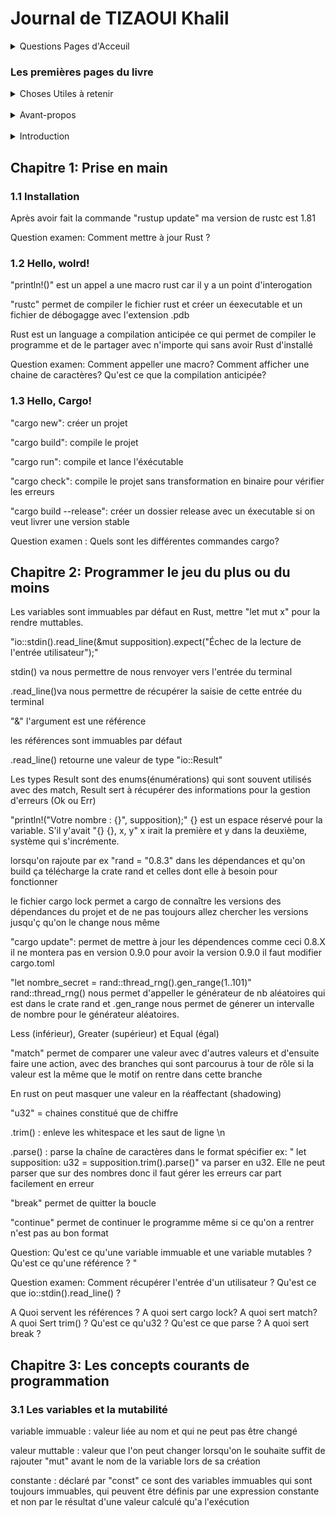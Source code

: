 # Journal de TIZAOUI Khalil

<details>
<summary> Questions Pages d'Acceuil </summary>
<br>
Quels sont les raisons pour les quels Rust est rapide et n'utilise pas beaucoup de mémoire?
<br><br>
Qu'est ce que le modèle d'ownership?
<br><br>
Si Rust est autant productif, pourquoi n'est il pas plus utilisé / populaire ? 
<br><br>
On en vient donc à se poser la question: Quels sont les avantages et les désavantages de Rust? Dans quels domaines ce language est-il "fort" et dans quels domaines est-il "moins-fort"?
    
</details>

### Les premières pages du livre
<details>
<summary>Choses Utiles à retenir</summary>
rustup docs --book : cette commande ouvre le livre rust format anglais en local sur la machine
</details>
<br>
<details>
<summary>Avant-propos</summary>
Rust permet de facilité la programmation bas-niveau en déjouant les failles de sécurité, les plantages de système, qui traditionnelement demande beaucoup d'expertise et de prudence, et en guidant naturellement vers un code fiable et efficace. 
<br>
Rust est un language qui facilite la programmation bas niveau mais qui est également utilisable pour les serveurs-web, applications en ligne de commande, etc...<br>
Question examen: Qu'est ce qui est facilité avec Rust?
</details>
<br>
<details>
<summary>Introduction</summary>
Rust permet de contrôler l'utilisation de la mémoire.
<br><br>
Pour les équipes de dev:
Outils de développement Rust: <br>
- Cargo: gestion de dépendance et compilation<br>
- Rustfmt: style de codage<br>
- Rust Language Server: complétion de code et messages d'erreur dans l'IDE<br>
<br>
Pour les étudiants: Rendre accessible la compréhension des notions de système avec le livre

Pour les entreprises : Rust est utilisé pour différentes missions ( IOT, machine learning, services web, FIREFOX, etc...) 

Ouvert aux dev de logiciel libre.

Rust fait en sorte que le code soit sur  et rapide sans se soucier du controle de code instable fait auparavant qui pouvait etre fait auparavant.

Question: Rust se vend comme un language simple qui facilite la vie du développeur et qui est accessible à tous les profils. Est-ce vrai ?

Question examen: Quels sont les outils de dev Rust? A qui Rust est-il destiné?
</details>


## Chapitre 1: Prise en main

### 1.1 Installation

Après avoir fait la commande "rustup update" ma version de rustc est 1.81

Question examen: Comment mettre à jour Rust ?

### 1.2 Hello, wolrd!

"println!()" est un appel a une macro rust car il y a un point d'interogation

"rustc" permet de compiler le fichier rust et créer un éexecutable et un fichier de débogagge avec l'extension .pdb

Rust est un language a compilation anticipée ce qui permet de compiler le programme et de le partager avec n'importe qui sans avoir Rust d'installé

Question examen: Comment appeller une macro? Comment afficher une chaine de caractères? Qu'est ce que la compilation anticipée?


### 1.3 Hello, Cargo!

"cargo new": créer un projet

"cargo build": compile le projet

"cargo run": compile et lance l'éxécutable

"cargo check": compile le projet sans transformation en binaire pour vérifier les erreurs

"cargo build --release": créer un dossier release avec un éxecutable si on veut livrer une version stable

Question examen : Quels sont les différentes commandes cargo?

## Chapitre 2: Programmer le jeu du plus ou du moins

Les variables sont immuables par défaut en Rust, mettre "let mut x" pour la rendre muttables.

"io::stdin().read_line(&mut supposition).expect("Échec de la lecture de l'entrée utilisateur");" 

stdin() va nous permettre de nous renvoyer vers l'entrée du terminal 

.read_line()va nous permettre de récupérer la saisie de cette entrée du terminal

"&" l'argument est une référence

les références sont immuables par défaut

.read_line() retourne une valeur de type "io::Result"

Les types Result sont des enums(énumérations) qui sont souvent utilisés avec des match, Result sert à récupérer des informations pour la gestion d'erreurs (Ok ou Err)

"println!("Votre nombre : {}", supposition);" {} est un espace réservé pour la variable. S'il y'avait "{} {}, x, y" x irait la première et y dans la deuxième, système qui s'incrémente.

lorsqu'on rajoute par ex "rand = "0.8.3" dans les dépendances et qu'on build ça télécharge la crate rand et celles dont elle à besoin pour fonctionner

le fichier cargo lock permet a cargo de connaître les versions des dépendances du projet et de ne pas toujours allez chercher les versions jusqu'ç qu'on le change nous même

"cargo update": permet de mettre à jour les dépendences comme ceci 0.8.X
il ne montera pas en version 0.9.0 pour avoir la version 0.9.0 il faut modifier cargo.toml

"let nombre_secret = rand::thread_rng().gen_range(1..101)" rand::thread_rng() nous permet d'appeller le générateur de nb aléatoires qui est dans le crate rand et .gen_range nous permet de génerer un intervalle de nombre pour le générateur aléatoires.

Less (inférieur), Greater (supérieur) et Equal (égal)

"match" permet de comparer une valeur avec d'autres valeurs et d'ensuite faire une action, avec des branches qui sont parcourus à tour de rôle si la valeur est la même que le motif on rentre dans cette branche

En rust on peut masquer une valeur en la réaffectant (shadowing)

"u32" = chaines constitué que de chiffre

.trim() : enleve les whitespace et les saut de ligne \n

.parse() : parse la chaîne de caractères dans le format spécifier ex: " let supposition: u32 = supposition.trim().parse()" va parser en u32. Elle ne  peut parser que sur des nombres donc il faut gérer les erreurs car part facilement en erreur

"break" permet de quitter la boucle

"continue" permet de continuer le programme même si ce qu'on a rentrer n'est pas au bon format

Question: Qu'est ce qu'une variable immuable et une variable mutables ? Qu'est ce qu'une référence ? "

Question examen: Comment récupérer l'entrée d'un utilisateur ? Qu'est ce que io::stdin().read_line() ?

A Quoi servent les références ? A quoi sert cargo lock? A quoi sert match? A quoi Sert trim() ? Qu'est ce qu'u32 ? Qu'est ce que parse ? A quoi sert break ?


## Chapitre 3: Les concepts courants de programmation

### 3.1 Les variables et la mutabilité 

variable immuable : valeur liée au nom et qui ne peut pas être changé

valeur muttable : valeur que l'on peut changer lorsqu'on le souhaite suffit de rajouter "mut" avant le nom de la variable lors de sa création

constante : déclaré par "const" ce sont des variables immuables qui sont toujours immuables, qui peuvent être définis par une expression constante et non par le résultat d'une valeur calculé qu'a l'exécution




